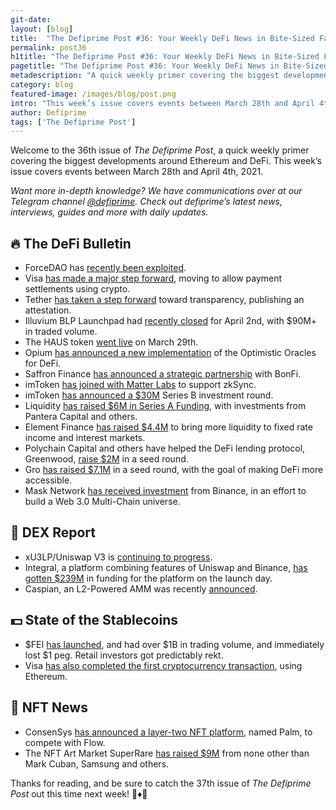 ```yaml
---
git-date:
layout: [blog]
title:  "The Defiprime Post #36: Your Weekly DeFi News in Bite-Sized Fashion"
permalink: post36
h1title: "The Defiprime Post #36: Your Weekly DeFi News in Bite-Sized Fashion"
pagetitle: "The Defiprime Post #36: Your Weekly DeFi News in Bite-Sized Fashion"
metadescription: "A quick weekly primer covering the biggest developments around Ethereum and DeFi. This week’s issue covers events between March 28th and April 4th, 2021"
category: blog
featured-image: /images/blog/post.png
intro: "This week’s issue covers events between March 28th and April 4th, 2021"
author: Defiprime
tags: ['The Defiprime Post']
---
```


Welcome to the 36th issue of _The Defiprime Post_, a quick weekly primer covering the biggest developments around Ethereum and DeFi. This week’s issue covers events between March 28th and April 4th, 2021.

_Want more in-depth knowledge? We have communications over at our Telegram channel [@defiprime](https://t.me/defiprime). Check out defiprime’s latest news, interviews, guides and more with daily updates._


## 🔥 The DeFi Bulletin

*   ForceDAO has [recently been exploited](https://twitter.com/FrankResearcher/status/1378633815111954432).
*   Visa [has made a major step forward](https://www.reuters.com/article/idUSB8N27V00M), moving to allow payment settlements using crypto.
*   Tether [has taken a step forward](https://www.coindesk.com/tether-first-attestation) toward transparency, publishing an attestation.
*   Illuvium BLP Launchpad had [recently closed](https://illuvium.medium.com/21-blp-launchpad-closes-breaking-a-record-on-balancer-largest-pool-by-volume-ever-90m-18ecc2d9cf99) for April 2nd, with $90M+ in traded volume.
*   The HAUS token [went live](https://medium.com/daohaus-club/haus-goes-live-707098e777) on March 29th.
*   Opium [has announced a new implementation](https://medium.com/opium-network/optimistic-off-chain-oracles-for-defi-79dbb51969bc) of the Optimistic Oracles for DeFi.
*   Saffron Finance [has announced a strategic partnership](https://medium.com/saffron-finance/saffron-finance-announces-strategic-partnership-with-bonfi-e5f48c72a028) with BonFi.
*   imToken [has joined with Matter Labs](https://medium.com/imtoken/imtoken-and-matter-labs-join-forces-to-support-zksync-5554e931db48) to support zkSync.
*   imToken [has announced a $30M](https://medium.com/imtoken/imtoken-announces-us-30-million-series-b-investment-e7091f13258d) Series B investment round.
*   Liquidity [has raised $6M in Series A Funding](https://medium.com/liquity/liquity-raises-6m-in-series-a-funding-cc9296513a7a?s=09), with investments from Pantera Capital and others.
*   Element Finance [has raised $4.4M](https://medium.com/element-finance/element-finance-raises-4-4m-to-bring-liquidity-to-fixed-rate-income-and-interest-markets-fea72f4ef726) to bring more liquidity to fixed rate income and interest markets.
*   Polychain Capital and others have helped the DeFi lending protocol, Greenwood, [raise $2M](https://www.theblockcrypto.com/linked/100312/polychain-defi-greenwood-2-million-seed) in a seed round.
*   Gro [has raised $7.1M](https://groprotocol.medium.com/gro-raises-7-1m-seed-to-make-defi-more-accessible-89e379614d06) in a seed round, with the goal of making DeFi more accessible.
*   Mask Network [has received investment](https://masknetwork.medium.com/mask-network-has-received-the-strategic-investment-from-binance-building-a-web-3-0-661190311753) from Binance, in an effort to build a Web 3.0 Multi-Chain universe.

## 💱 DEX Report

*   xU3LP/Uniswap V3 is [continuing to progress](https://medium.com/xtoken/announcing-xu3lp-fungible-convenient-liquidity-provision-for-uniswap-v3-1bbd49ec855c).
*   Integral, a platform combining features of Uniswap and Binance, [has gotten $239M](https://www.coindesk.com/continuous-vampire-attack-the-amm-wars-are-getting-interesting-with-integral) in funding for the platform on the launch day.
*   Caspian, an L2-Powered AMM was recently [announced](https://starkware.medium.com/caspian-an-l2-powered-amm-f20e93b5421). 

## 💵 State of the Stablecoins

*   $FEI [has launched](https://dex.guru/token/0x956f47f50a910163d8bf957cf5846d573e7f87ca-eth), and had over $1B in trading volume, and immediately lost $1 peg. Retail investors got predictably rekt.
*   Visa [has also completed the first cryptocurrency transaction](https://decrypt.co/63170/visa-completes-first-cryptocurrency-transaction-on-ethereum), using Ethereum.

## 💎 NFT News

*   ConsenSys [has announced a layer-two NFT platform](https://cointelegraph.com/news/consensys-announces-layer-two-nft-platform-palm-to-compete-with-flow), named Palm, to compete with Flow.
*   The NFT Art Market SuperRare [has raised $9M](https://decrypt.co/63295/nft-marketplace-superrare-9m-funding-mark-cuban) from none other than Mark Cuban, Samsung and others.

Thanks for reading, and be sure to catch the 37th issue of _The Defiprime Post_ out this time next week! 👋♦️👋